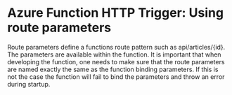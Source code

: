 # Azure Function HTTP Trigger: Using route parameters
Route parameters define a functions route pattern such as api/articles/{id}. The parameters are available within the function. It is important that when developing the function, one needs to make sure that the route parameters are named exactly the same as the function binding parameters. If this is not the case the function will fail to bind the parameters and throw an error during startup.